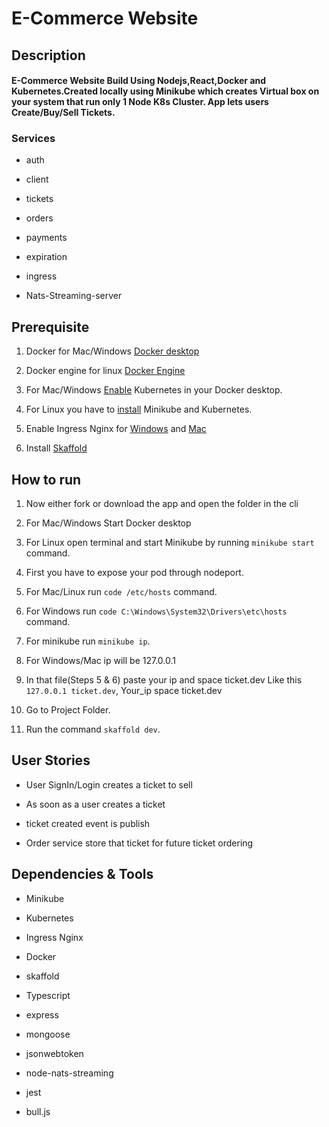 # E-Commerce Website

## Description

#### E-Commerce Website Build Using Nodejs,React,Docker and Kubernetes.Created locally using **Minikube** which creates Virtual box on your system that run only 1 **Node K8s Cluster**. App lets users **Create/Buy/Sell** Tickets.

### Services

- auth

- client

- tickets

- orders

- payments

- expiration

- ingress

- Nats-Streaming-server

## Prerequisite

1. Docker for Mac/Windows [Docker desktop](https://docs.docker.com/desktop/)

2. Docker engine for linux [Docker Engine](https://docs.docker.com/engine/install/)

3. For Mac/Windows [Enable](https://birthday.play-with-docker.com/kubernetes-docker-desktop/) Kubernetes in your Docker desktop.

4. For Linux you have to [install](https://matthewpalmer.net/kubernetes-app-developer/articles/install-kubernetes-ubuntu-tutorial.html) Minikube and Kubernetes.

5. Enable Ingress Nginx for [Windows](https://dev.to/katzekat/ingress-in-kubernetes-with-docker-for-windows-33o2) and [Mac](https://kubernetes.github.io/ingress-nginx/deploy/)

6. Install [Skaffold](https://skaffold.dev/docs/install/)

## How to run

1. Now either fork or download the app and open the folder in the cli

2. For Mac/Windows Start Docker desktop

3. For Linux open terminal and start Minikube by running `minikube start` command.

4. First you have to expose your pod through nodeport.

5. For Mac/Linux run `code /etc/hosts` command.

6. For Windows run `code C:\Windows\System32\Drivers\etc\hosts` command.

7. For minikube run `minikube ip`.

8. For Windows/Mac ip will be 127.0.0.1

9. In that file(Steps 5 & 6) paste your ip and space ticket.dev Like this `127.0.0.1 ticket.dev`, Your_ip space ticket.dev

10. Go to Project Folder.

11. Run the command `skaffold dev`.

## User Stories

- User SignIn/Login creates a ticket to sell

- As soon as a user creates a ticket

- ticket created event is publish

- Order service store that ticket for future ticket ordering

## Dependencies & Tools

- Minikube

- Kubernetes

- Ingress Nginx

- Docker

- skaffold

- Typescript

- express

- mongoose

- jsonwebtoken

- node-nats-streaming

- jest

- bull.js

